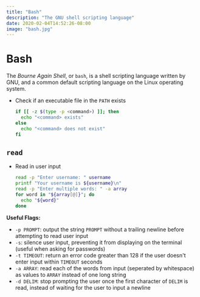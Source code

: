 ```yaml
---
title: "Bash"
description: "The GNU shell scripting language"
date: 2020-02-04T14:52:26-08:00
image: "bash.jpg"
---
```


# Bash

The *Bourne Again Shell*, or `bash`, is a shell scripting language written by GNU, and a common default scripting language on the Linux operating system.

* Check if an executable file in the `PATH` exists

  ```sh
  if [[ -z $(type -p <command>) ]]; then
    echo "<command> exists"
  else
    echo "<command> does not exist"
  fi
  ```

## `read`

* Read in user input

  ```sh
  read -p "Enter username: " username
  printf "Your username is ${username}\n"
  read -p "Enter multiple words: " -a array
  for word in "${array[@]}"; do
    echo "${word}"
  done
  ```

**Useful Flags:**

* `-p PROMPT`: output the string `PROMPT` without a trailing newline before attempting to read user input
* `-s`: silence user input, preventing it from displaying on the terminal (useful when asking for passwords)
* `-t TIMEOUT`: return an error code greater than 128 if the user doesn't enter input within `TIMEOUT` seconds
* `-a ARRAY`: read each of the words from input (seperated by whitespace) as values to `ARRAY` instead of one long string
* `-d DELIM`: stop prompting the user once the first character of `DELIM` is read, instead of waiting for the user to input a newline
